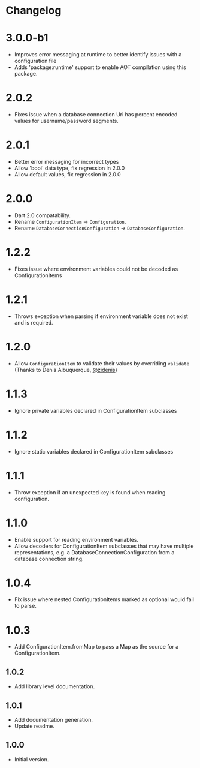 # Changelog

# 3.0.0-b1

- Improves error messaging at runtime to better identify issues with a configuration file
- Adds 'package:runtime' support to enable AOT compilation using this package.

# 2.0.2
- Fixes issue when a database connection Uri has percent encoded values for username/password segments.

# 2.0.1

- Better error messaging for incorrect types
- Allow 'bool' data type, fix regression in 2.0.0
- Allow default values, fix regression in 2.0.0

# 2.0.0

- Dart 2.0 compatability.
- Rename `ConfigurationItem` -> `Configuration`.
- Rename `DatabaseConnectionConfiguration` -> `DatabaseConfiguration`.

# 1.2.2

- Fixes issue where environment variables could not be decoded as ConfigurationItems

# 1.2.1

- Throws exception when parsing if environment variable does not exist and is required.

# 1.2.0

- Allow `ConfigurationItem` to validate their values by overriding `validate` (Thanks to Denis Albuquerque, [@zidenis](https://github.com/zidenis))

# 1.1.3

- Ignore private variables declared in ConfigurationItem subclasses

# 1.1.2

- Ignore static variables declared in ConfigurationItem subclasses

# 1.1.1

- Throw exception if an unexpected key is found when reading configuration.

# 1.1.0

- Enable support for reading environment variables.
- Allow decoders for ConfigurationItem subclasses that may have multiple representations, e.g. a DatabaseConnectionConfiguration from a database connection string.

# 1.0.4

- Fix issue where nested ConfigurationItems marked as optional would fail to parse.

# 1.0.3

- Add ConfigurationItem.fromMap to pass a Map as the source for a ConfigurationItem.

## 1.0.2

- Add library level documentation.

## 1.0.1

- Add documentation generation.
- Update readme.

## 1.0.0

- Initial version.


